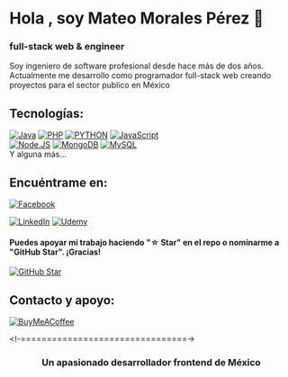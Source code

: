 
# Hola , soy Mateo Morales Pérez 👋
### full-stack web & engineer

Soy ingeniero de software profesional desde hace más de dos años.
Actualmente me desarrollo como programador full-stack web creando proyectos para el sector publico en México

## Tecnologías:
[![Java](https://img.shields.io/badge/Java-007396?style=for-the-badge&logo=java&logoColor=white&labelColor=101010)]()
[![PHP](https://img.shields.io/badge/php-007396?style=for-the-badge&logo=java&logoColor=white&labelColor=867eff)]()
[![PYTHON](https://img.shields.io/badge/python-007396?style=for-the-badge&logo=java&logoColor=white&labelColor=blue)]()
[![JavaScript](https://img.shields.io/badge/JavaScript-F7DF1E?style=for-the-badge&logo=javascript&logoColor=white&labelColor=101010)]()
</br>
[![Node.JS](https://img.shields.io/badge/Node.JS-339933?style=for-the-badge&logo=node.js&logoColor=white&labelColor=101010)]()
[![MongoDB](https://img.shields.io/badge/MongoDB-47A248?style=for-the-badge&logo=mongodb&logoColor=white&labelColor=101010)]()
[![MySQL](https://img.shields.io/badge/MySQL-4479A1?style=for-the-badge&logo=mysql&logoColor=white&labelColor=101010)]()
</br>
Y alguna más...

## Encuéntrame en:

[![Facebook](https://img.shields.io/badge/Facebook-@Mateo-1877F2?style=for-the-badge&logo=facebook&logoColor=white&labelColor=101010)](https://www.facebook.com/profile.php?id=100052531386969)
</br>

[![LinkedIn](https://img.shields.io/badge/LinkedIn-mateo-0077B5?style=for-the-badge&logo=linkedin&logoColor=white&labelColor=101010)](https://www.linkedin.com/in/mateo-morales-p/)
[![Udemy](https://img.shields.io/badge/Udemy-mateo-EC5252?style=for-the-badge&logo=udemy&logoColor=white&labelColor=101010)]()


#### Puedes apoyar mi trabajo haciendo "☆ Star" en el repo o nominarme a "GitHub Star". ¡Gracias!

[![GitHub Star](https://img.shields.io/badge/GitHub-Nominar_a_star-yellow?style=for-the-badge&logo=github&logoColor=white&labelColor=101010)](https://stars.github.com/nominate/)


## Contacto y apoyo:


[![BuyMeACoffee](https://img.shields.io/badge/Buy_Me_A_Coffee-apoya_mi_trabajo-FFDD00?style=for-the-badge&logo=buy-me-a-coffee&logoColor=white&labelColor=101010)](https://www.buymeacoffee.com/MateoM)


<!-================================->
<h3 align="center">Un apasionado desarrollador frontend de México</h3>


